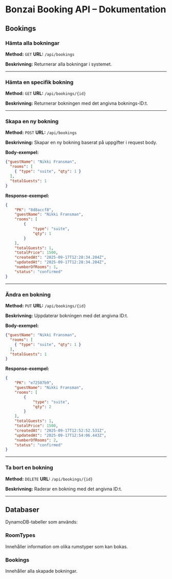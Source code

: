# Bonzai Booking API – Dokumentation

## Bookings

### Hämta alla bokningar

**Method:** `GET`
**URL:** `/api/bookings`

**Beskrivning:** Returnerar alla bokningar i systemet.

---

### Hämta en specifik bokning

**Method:** `GET`
**URL:** `/api/bookings/{id}`

**Beskrivning:** Returnerar bokningen med det angivna boknings-ID\:t.

---

### Skapa en ny bokning

**Method:** `POST`
**URL:** `/api/bookings`

**Beskrivning:** Skapar en ny bokning baserat på uppgifter i request body.

**Body-exempel:**

```json
{"guestName": "Nikki Fransman",
  "rooms": [
    { "type": "suite", "qty": 1 }
  ],
  "totalGuests": 1
}
```
**Response-exempel:**
```json
{
    "PK": "8d8accf8",
    "guestName": "Nikki Fransman",
    "rooms": [
        {
            "type": "suite",
            "qty": 1
        }
    ],
    "totalGuests": 1,
    "totalPrice": 1500,
    "createdAt": "2025-09-17T12:28:34.204Z",
    "updatedAt": "2025-09-17T12:28:34.204Z",
    "numberOfRooms": 1,
    "status": "confirmed"
}

```
---

### Ändra en bokning

**Method:** `PUT`
**URL:** `/api/bookings/{id}`

**Beskrivning:** Uppdaterar bokningen med det angivna ID\:t.

**Body-exempel:**

```json
{"guestName": "Nikki Fransman",
  "rooms": [
    { "type": "suite", "qty": 1 }
  ],
  "totalGuests": 1
}
```

**Response-exempel:**

```json
{
    "PK": "e72507b9",
    "guestName": "Nikki Fransman",
    "rooms": [
        {
            "type": "suite",
            "qty": 2
        }
    ],
    "totalGuests": 1,
    "totalPrice": 1500,
    "createdAt": "2025-09-17T12:52:52.531Z",
    "updatedAt": "2025-09-17T12:54:06.443Z",
    "numberOfRooms": 2,
    "status": "confirmed"
}
```

---

### Ta bort en bokning

**Method:** `DELETE`
**URL:** `/api/bookings/{id}`

**Beskrivning:** Raderar en bokning med det angivna ID\:t.

---

## Databaser

DynamoDB-tabeller som används:

### RoomTypes

Innehåller information om olika rumstyper som kan bokas.

### Bookings

Innehåller alla skapade bokningar.
